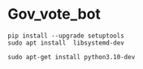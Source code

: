 # Gov_vote_bot

```
pip install --upgrade setuptools
sudo apt install  libsystemd-dev
```
```
sudo apt-get install python3.10-dev
```
